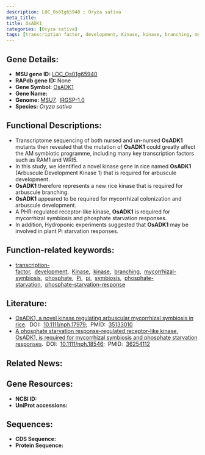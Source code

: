 ```yaml
---
description: LOC_Os01g65940 ; Oryza sativa
meta_title:
title: OsADK1
categories: [Oryza sativa]
tags: [transcription factor, development, Kinase, kinase, branching, mycorrhizal symbiosis, phosphate, Pi, pi,  pi , symbiosis, phosphate starvation, phosphate starvation response]
---
```


## Gene Details:
- **MSU gene ID:** [LOC_Os01g65940](http://rice.uga.edu/cgi-bin/ORF_infopage.cgi?orf=LOC_Os01g65940)  
- **RAPdb gene ID:** None  
- **Gene Symbol:** <u>OsADK1</u>
- **Gene Name:**
- **Genome:**  [MSU7](http://rice.uga.edu/),&nbsp;&nbsp;[IRGSP-1.0](https://rapdb.dna.affrc.go.jp/download/irgsp1.html)
- **Species:** *Oryza sativa*

## Functional Descriptions:
   - Transcriptome sequencing of both nursed and un-nursed **OsADK1** mutants then revealed that the mutation of **OsADK1** could greatly affect the AM symbiotic programme, including many key transcription factors such as RAM1 and WRI5.
   - In this study, we identified a novel kinase gene in rice named **OsADK1** (Arbuscule Development Kinase 1) that is required for arbuscule development.
   - **OsADK1** therefore represents a new rice kinase that is required for arbuscule branching.
   - **OsADK1** appeared to be required for mycorrhizal colonization and arbuscule development.
   - A PHR-regulated receptor-like kinase, **OsADK1** is required for mycorrhizal symbiosis and phosphate starvation responses.
   - In addition, Hydroponic experiments suggested that **OsADK1** may be involved in plant Pi starvation responses.

## Function-related keywords:
   - [transcription-factor](/tags/transcription-factor/),&nbsp;&nbsp;[development](/tags/development/),&nbsp;&nbsp;[Kinase](/tags/Kinase/),&nbsp;&nbsp;[kinase](/tags/kinase/),&nbsp;&nbsp;[branching](/tags/branching/),&nbsp;&nbsp;[mycorrhizal-symbiosis](/tags/mycorrhizal-symbiosis/),&nbsp;&nbsp;[phosphate](/tags/phosphate/),&nbsp;&nbsp;[Pi](/tags/Pi/),&nbsp;&nbsp;[pi](/tags/pi/),&nbsp;&nbsp;[symbiosis](/tags/symbiosis/),&nbsp;&nbsp;[phosphate-starvation](/tags/phosphate-starvation/),&nbsp;&nbsp;[phosphate-starvation-response](/tags/phosphate-starvation-response/)

## Literature:
   - [OsADK1, a novel kinase regulating arbuscular mycorrhizal symbiosis in rice](https://www.doi.org/10.1111/nph.17979).&nbsp;&nbsp;DOI:&nbsp;&nbsp;[10.1111/nph.17979](https://www.doi.org/10.1111/nph.17979);&nbsp;&nbsp;PMID:&nbsp;&nbsp;[35133010](https://pubmed.ncbi.nlm.nih.gov/35133010/)
   - [A phosphate starvation response-regulated receptor-like kinase, OsADK1, is required for mycorrhizal symbiosis and phosphate starvation responses](https://www.doi.org/10.1111/nph.18546).&nbsp;&nbsp;DOI:&nbsp;&nbsp;[10.1111/nph.18546](https://www.doi.org/10.1111/nph.18546);&nbsp;&nbsp;PMID:&nbsp;&nbsp;[36254112](https://pubmed.ncbi.nlm.nih.gov/36254112/)

## Related News:

## Gene Resources:
- **NCBI ID:**  []()
- **UniProt accessions:** [](https://www.uniprot.org/uniprotkb//entry)

## Sequences:
- **CDS Sequence:**
- **Protein Sequence:**
